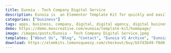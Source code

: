 ```yaml
---
title: Eunoia - Tech Company Digital Service
description: Eunoia is  an Elementor Template Kit for quickly and easily creating professional websites for your tech, blockchain or cyber security business using the Elementor Page Builder plugin for WordPress. This kit has been optimized for use with the free Hello Elementor theme but may be used with most themes that support Elementor.  . It has 12 pre-built templates with a professional design and modern style.
categories: ["business"]
tags: apps, business, company, digital, digital agency, digital business, digital service, Elementor Pro, modern, software, startup, tech, tech company, tech service, technology
demo: https://demo.moxcreative.com/eunoia/template-kit/homepage/
image: /images/posts/Eunoia - Tech Company Digital Service.jpeg
templates: ["About Us", "Blog", "Contact", "Eunoia V1 Archive", "Eunoia V1 Error 404", "Eunoia V1 Footer", "Eunoia V1 Header", "Eunoia V1 Single Post", "Global", "Homepage", "Our Team", "Portfolio", "Pricing", "Service", "Single Service"]
download: https://elemkits.lemonsqueezy.com/checkout/buy/b5fd3b49-f0d0-46c2-ac83-4601d820ef25
---
```

